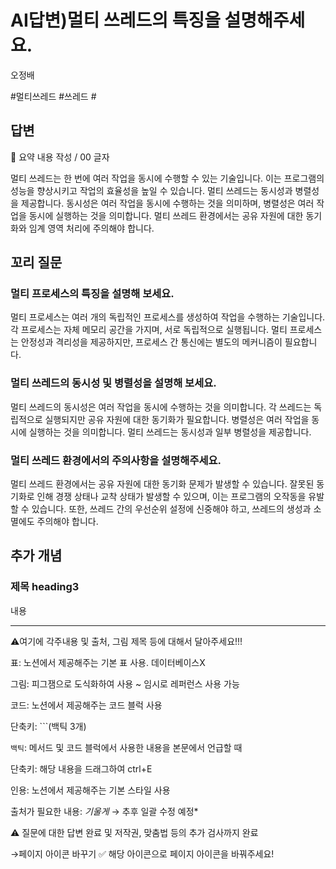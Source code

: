 # AI답변)멀티 쓰레드의 특징을 설명해주세요.

오정배

#멀티쓰레드 #쓰레드  #

## 답변

<aside>
📌 요약 내용 작성 / 00 글자

</aside>

멀티 쓰레드는 한 번에 여러 작업을 동시에 수행할 수 있는 기술입니다. 이는 프로그램의 성능을 향상시키고 작업의 효율성을 높일 수 있습니다. 멀티 쓰레드는 동시성과 병렬성을 제공합니다. 동시성은 여러 작업을 동시에 수행하는 것을 의미하며, 병렬성은 여러 작업을 동시에 실행하는 것을 의미합니다. 멀티 쓰레드 환경에서는 공유 자원에 대한 동기화와 임계 영역 처리에 주의해야 합니다.

## **꼬리 질문**

### 멀티 프로세스의 특징을 설명해 보세요.

멀티 프로세스는 여러 개의 독립적인 프로세스를 생성하여 작업을 수행하는 기술입니다. 각 프로세스는 자체 메모리 공간을 가지며, 서로 독립적으로 실행됩니다. 멀티 프로세스는 안정성과 격리성을 제공하지만, 프로세스 간 통신에는 별도의 메커니즘이 필요합니다.

### 멀티 쓰레드의 동시성 및 병렬성을 설명해 보세요.

멀티 쓰레드의 동시성은 여러 작업을 동시에 수행하는 것을 의미합니다. 각 쓰레드는 독립적으로 실행되지만 공유 자원에 대한 동기화가 필요합니다. 병렬성은 여러 작업을 동시에 실행하는 것을 의미합니다. 멀티 쓰레드는 동시성과 일부 병렬성을 제공합니다.

### 멀티 쓰레드 환경에서의 주의사항을 설명해주세요.

멀티 쓰레드 환경에서는 공유 자원에 대한 동기화 문제가 발생할 수 있습니다. 잘못된 동기화로 인해 경쟁 상태나 교착 상태가 발생할 수 있으며, 이는 프로그램의 오작동을 유발할 수 있습니다. 또한, 쓰레드 간의 우선순위 설정에 신중해야 하고, 쓰레드의 생성과 소멸에도 주의해야 합니다.

## 추가 개념

### **제목 heading3**

내용

---

⚠️여기에 각주내용 및 출처, 그림 제목 등에 대해서 달아주세요!!!

표: 노션에서 제공해주는 기본 표 사용. 데이터베이스X

그림: 피그잼으로 도식화하여 사용 ~ 임시로 레퍼런스 사용 가능

코드: 노션에서 제공해주는 코드 블럭 사용 

단축키: ```(백틱 3개)

`백틱`: 메서드 및 코드 블럭에서 사용한 내용을 본문에서 언급할 때 

단축키: 해당 내용을 드래그하여 ctrl+E

인용: 노션에서 제공해주는 기본 스타일 사용

출처가 필요한 내용: *기울게* → 추후 일괄 수정 예정*

⚠️ 질문에 대한 답변 완료 및 저작권, 맞춤법 등의 추가 검사까지 완료

→페이지 아이콘 바꾸기 ✅ 해당 아이콘으로 페이지 아이콘을 바꿔주세요!